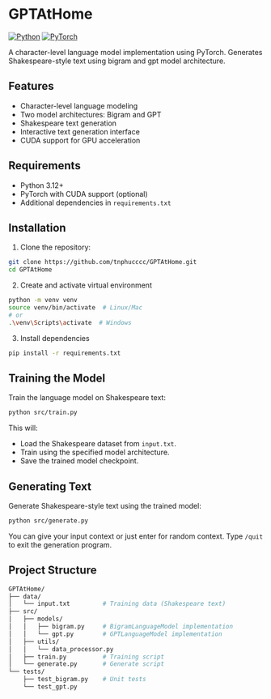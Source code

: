# GPTAtHome

[![Python](https://img.shields.io/badge/python-3.12+-blue.svg)](https://www.python.org/downloads/)
[![PyTorch](https://img.shields.io/badge/pytorch-2.0+-orange.svg)](https://pytorch.org/)

A character-level language model implementation using PyTorch. Generates Shakespeare-style text using bigram and gpt model architecture.

## Features

- Character-level language modeling
- Two model architectures: Bigram and GPT
- Shakespeare text generation
- Interactive text generation interface
- CUDA support for GPU acceleration

## Requirements

- Python 3.12+
- PyTorch with CUDA support (optional)
- Additional dependencies in `requirements.txt`

## Installation

1. Clone the repository:
```bash
git clone https://github.com/tnphucccc/GPTAtHome.git
cd GPTAtHome
```

2. Create and activate virtual environment
```bash
python -m venv venv
source venv/bin/activate  # Linux/Mac
# or
.\venv\Scripts\activate  # Windows
```

3. Install dependencies
```bash
pip install -r requirements.txt
```

## Training the Model
Train the language model on Shakespeare text:
```bash
python src/train.py
```
This will:
- Load the Shakespeare dataset from `input.txt`.
- Train using the specified model architecture.
- Save the trained model checkpoint.

## Generating Text
Generate Shakespeare-style text using the trained model:
```bash
python src/generate.py
```
You can give your input context or just enter for random context.
Type `/quit` to exit the generation program.

## Project Structure

```bash
GPTAtHome/
├── data/
│   └── input.txt         # Training data (Shakespeare text)
├── src/
│   ├── models/
│   │   ├── bigram.py     # BigramLanguageModel implementation
│   │   └── gpt.py        # GPTLanguageModel implementation           
│   ├── utils/
│   │   └── data_processor.py
│   ├── train.py          # Training script
│   └── generate.py       # Generate script  
└── tests/
    ├── test_bigram.py    # Unit tests
    └── test_gpt.py
```
